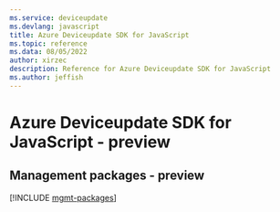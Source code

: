 ```yaml
---
ms.service: deviceupdate
ms.devlang: javascript
title: Azure Deviceupdate SDK for JavaScript
ms.topic: reference
ms.data: 08/05/2022
author: xirzec
description: Reference for Azure Deviceupdate SDK for JavaScript
ms.author: jeffish
---
```

# Azure Deviceupdate SDK for JavaScript - preview

## Management packages - preview
[!INCLUDE [mgmt-packages](deviceupdate-mgmt-index.md)]